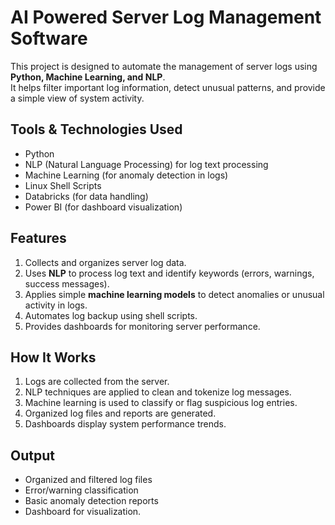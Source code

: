 # AI Powered Server Log Management Software

This project is designed to automate the management of server logs using **Python, Machine Learning, and NLP**.  
It helps filter important log information, detect unusual patterns, and provide a simple view of system activity.

## Tools & Technologies Used
- Python
- NLP (Natural Language Processing) for log text processing
- Machine Learning (for anomaly detection in logs)
- Linux Shell Scripts
- Databricks (for data handling)
- Power BI (for dashboard visualization)

## Features
1. Collects and organizes server log data.
2. Uses **NLP** to process log text and identify keywords (errors, warnings, success messages).
3. Applies simple **machine learning models** to detect anomalies or unusual activity in logs.
4. Automates log backup using shell scripts.
5. Provides dashboards for monitoring server performance.

## How It Works
1. Logs are collected from the server.  
2. NLP techniques are applied to clean and tokenize log messages.  
3. Machine learning is used to classify or flag suspicious log entries.  
4. Organized log files and reports are generated.  
5. Dashboards display system performance trends.

## Output
- Organized and filtered log files  
- Error/warning classification  
- Basic anomaly detection reports  
- Dashboard for visualization.

